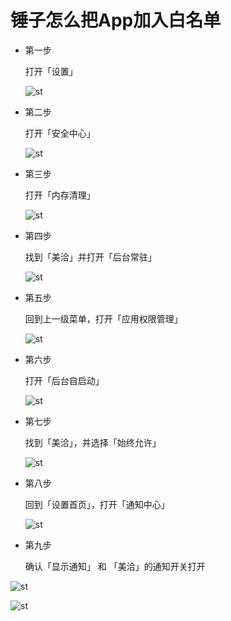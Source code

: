 # 锤子怎么把App加入白名单

* 第一步
	
	打开「设置」
	
	![st](https://raw.githubusercontent.com/lorcanluo/androidwhitelist/master/st/pic/st1.png)


* 第二步
	
	打开「安全中心」
	
	![st](https://raw.githubusercontent.com/lorcanluo/androidwhitelist/master/st/pic/st2.png)


* 第三步
	
	打开「内存清理」
	
	![st](https://raw.githubusercontent.com/lorcanluo/androidwhitelist/master/st/pic/st3.png)


* 第四步
	
	找到「美洽」并打开「后台常驻」
	
	![st](https://raw.githubusercontent.com/lorcanluo/androidwhitelist/master/st/pic/st4.png)



* 第五步
	
	回到上一级菜单，打开「应用权限管理」
	
	![st](https://raw.githubusercontent.com/lorcanluo/androidwhitelist/master/st/pic/st5.png)

* 第六步
	
	打开「后台自启动」
	
	![st](https://raw.githubusercontent.com/lorcanluo/androidwhitelist/master/st/pic/st6.png)


* 第七步
	
	找到「美洽」，并选择「始终允许」
	
	![st](https://raw.githubusercontent.com/lorcanluo/androidwhitelist/master/st/pic/st7.png)
	
* 第八步
	
	回到「设置首页」，打开「通知中心」
	
	![st](https://raw.githubusercontent.com/lorcanluo/androidwhitelist/master/st/pic/st8.png)

* 第九步
	
	确认「显示通知」 和 「美洽」的通知开关打开
	
 ![st](https://raw.githubusercontent.com/lorcanluo/androidwhitelist/master/st/pic/st9.png)

 ![st](https://raw.githubusercontent.com/lorcanluo/androidwhitelist/master/st/pic/st10.png)


